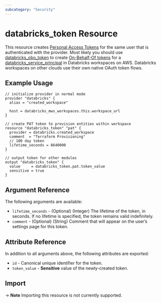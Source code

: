 ```yaml
---
subcategory: "Security"
---
```

# databricks_token Resource

This resource creates [Personal Access Tokens](https://docs.databricks.com/sql/user/security/personal-access-tokens.html) for the same user that is authenticated with the provider. Most likely you should use [databricks_obo_token](obo_token.md) to create [On-Behalf-Of tokens](https://docs.databricks.com/administration-guide/users-groups/service-principals.html#manage-personal-access-tokens-for-a-service-principal) for a [databricks_service_principal](service_principal.md) in Databricks workspaces on AWS. Databricks workspaces on other clouds use their own native OAuth token flows.

## Example Usage

```hcl
// initialize provider in normal mode
provider "databricks" {
  alias = "created_workspace"

  host = databricks_mws_workspaces.this.workspace_url
}

// create PAT token to provision entities within workspace
resource "databricks_token" "pat" {
  provider = databricks.created_workspace
  comment  = "Terraform Provisioning"
  // 100 day token
  lifetime_seconds = 8640000
}

// output token for other modules
output "databricks_token" {
  value     = databricks_token.pat.token_value
  sensitive = true
}
```

## Argument Reference

The following arguments are available:

* `lifetime_seconds` - (Optional) (Integer) The lifetime of the token, in seconds. If no lifetime is specified, the token remains valid indefinitely.
* `comment` - (Optional) (String) Comment that will appear on the user’s settings page for this token.

## Attribute Reference

In addition to all arguments above, the following attributes are exported:

* `id` - Canonical unique identifier for the token.
* `token_value` - **Sensitive** value of the newly-created token.

## Import

-> **Note** Importing this resource is not currently supported.
